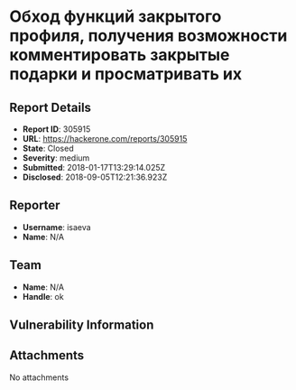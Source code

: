 # Обход функций закрытого профиля, получения возможности комментировать закрытые подарки и просматривать их

## Report Details
- **Report ID**: 305915
- **URL**: https://hackerone.com/reports/305915
- **State**: Closed
- **Severity**: medium
- **Submitted**: 2018-01-17T13:29:14.025Z
- **Disclosed**: 2018-09-05T12:21:36.923Z

## Reporter
- **Username**: isaeva
- **Name**: N/A

## Team
- **Name**: N/A
- **Handle**: ok

## Vulnerability Information


## Attachments
No attachments
